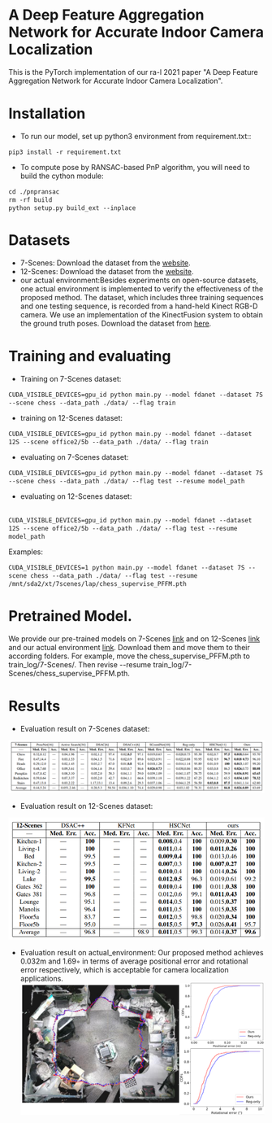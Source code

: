 # A Deep Feature Aggregation Network for Accurate Indoor Camera Localization
This is the PyTorch implementation of our ra-l 2021 paper "A Deep Feature Aggregation Network for Accurate Indoor Camera Localization".

# Installation 
* To run our model, set up python3 environment from requirement.txt::
```
pip3 install -r requirement.txt 
```

* To compute pose by RANSAC-based PnP algorithm, you will need to build the cython module:
``` 
cd ./pnpransac
rm -rf build
python setup.py build_ext --inplace
```

# Datasets
* 7-Scenes: Download the dataset from the [website](https://www.microsoft.com/en-us/research/project/rgb-d-dataset-7-scenes/).
* 12-Scenes: Download the dataset from the [website](https://graphics.stanford.edu/projects/reloc/).
* our actual environment:Besides experiments on open-source datasets, one actual environment is implemented to verify the effectiveness of the
  proposed method. The dataset, which includes three training sequences and one testing sequence, is recorded from a hand-held Kinect RGB-D camera. We use an implementation of    the KinectFusion system to obtain the ground truth poses. Download the dataset from [here](https://drive.google.com/file/d/1XRtDAOc-R4A7O5wTexIYgwqPhxiD4Pxj/view?usp=sharing).

# Training and evaluating
* Training on 7-Scenes dataset:
```
CUDA_VISIBLE_DEVICES=gpu_id python main.py --model fdanet --dataset 7S --scene chess --data_path ./data/ --flag train 
```
* training on 12-Scenes dataset:
```
CUDA_VISIBLE_DEVICES=gpu_id python main.py --model fdanet --dataset 12S --scene office2/5b --data_path ./data/ --flag train 
```
* evaluating on 7-Scenes dataset:
```
CUDA_VISIBLE_DEVICES=gpu_id python main.py --model fdanet --dataset 7S --scene chess --data_path ./data/ --flag test --resume model_path
```
* evaluating on 12-Scenes dataset:
```

CUDA_VISIBLE_DEVICES=gpu_id python main.py --model fdanet --dataset 12S --scene office2/5b --data_path ./data/ --flag test --resume model_path 
```

Examples:
```
CUDA_VISIBLE_DEVICES=1 python main.py --model fdanet --dataset 7S --scene chess --data_path ./data/ --flag test --resume /mnt/sda2/xt/7scenes/lap/chess_supervise_PFFM.pth
```

# Pretrained Model. 
We provide our pre-trained models on 7-Scenes [link](https://1drv.ms/u/s!AhkpUA6woaoPqAy1QJBCWXACXK1B?e=DRXaj9) and on 12-Scenes [link](https://1drv.ms/u/s!AhkpUA6woaoPqA7s2laIRZK047I-?e=ch3DIv) and our actual environment [link](https://1drv.ms/u/s!AhkpUA6woaoPqCNqkwzhqAVYJ0Dv?e=9xfofQ). Download them and move them to their according folders. For example, move the chess_supervise_PFFM.pth to train_log/7-Scenes/. Then revise --resume train_log/7-Scenes/chess_supervise_PFFM.pth. 


# Results
* Evaluation result on 7-Scenes dataset:

![Image text](assets/Result_7Scenes.png)  

* Evaluation result on 12-Scenes dataset:

![Image text](assets/Result_12Scenes.png)  

* Evaluation result on actual_environment:
Our proposed method achieves 0.032m and 1.69◦ in terms of average positional error and rotational error respectively, which is acceptable for camera localization applications.
![Image text](assets/room.png)  


